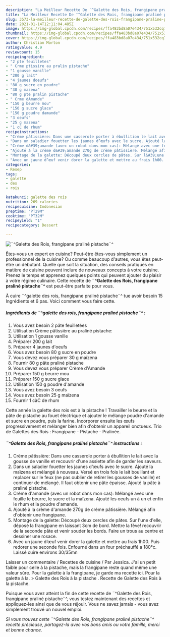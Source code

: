 ```yaml
---
description: "La Meilleur Recette De ¨^Galette des Rois, frangipane praliné pistache¨^"
title: "La Meilleur Recette De ¨^Galette des Rois, frangipane praliné pistache¨^"
slug: 3573-la-meilleur-recette-de-galette-des-rois-frangipane-praline-pistache
date: 2021-01-14T12:11:04.485Z
image: https://img-global.cpcdn.com/recipes/ffa483bd8a07e434/751x532cq70/galette-des-rois-frangipane-praline-pistache-photo-principale-de-la-recette.jpg
thumbnail: https://img-global.cpcdn.com/recipes/ffa483bd8a07e434/751x532cq70/galette-des-rois-frangipane-praline-pistache-photo-principale-de-la-recette.jpg
cover: https://img-global.cpcdn.com/recipes/ffa483bd8a07e434/751x532cq70/galette-des-rois-frangipane-praline-pistache-photo-principale-de-la-recette.jpg
author: Christian Morton
ratingvalue: 4.9
reviewcount: 15
recipeingredient:
- "2 pte feuilletes"
- " Crme ptissire au pralin pistache"
- "1 gousse vanille"
- "200 g lait"
- "4 jaunes doeufs"
- "80 g sucre en poudre"
- "30 g mazena"
- "80 g pte pralin pistache"
- " Crme dAmande"
- "150 g beurre mou"
- "150 g sucre glace"
- "150 g poudre damande"
- "3 oeufs"
- "25 g mazena"
- "1 cC de rhum"
recipeinstructions:
- "Crème pâtissière: Dans une casserole porter à ébullition le lait avec la gousse de vanille et recouvrir d&#39;une assiette afin de garder les saveurs."
- "Dans un saladier fouetter les jaunes d’œufs avec le sucre. Ajouté la maïzena et mélangé à nouveau. Versé en trois fois le lait bouillant et replacer sur le feux (ne pas oublier de retirer les gousses de vanille) et continuer de mélangé. Il faut obtenir une pâte épaisse. Ajouté la pâte à praliné pistache."
- "Crème d&#39;amande (avec un robot dans mon cas): Mélangé avec une feuille le beurre, le sucre et la maïzena. Ajouté les oeufs un à un et enfin le rhum et la poudre d&#39;amande."
- "Ajouté à la crème d&#39;amande 270g de crème pâtissière. Mélangé afin d&#39;obtenir une frangipane."
- "Montage de la galette: Découpé deux cercles de pâtes. Sur l&#39;une d&#39;elle, déposé la frangipane en laissant 3cm de bord. Mettre la fève! recouvrir de la seconde pâte et venir souder les bords. Faire un trous au centre et dessiner une rosace."
- "Avec un jaune d’œuf venir dorer la galette et mettre au frais 1h00. Puis redorer une seconde fois. Enfourné dans un four préchauffé a 180°c. Laissé cuire environs 30/35mn"
categories:
- Resep
tags:
- galette
- des
- rois

katakunci: galette des rois 
nutrition: 269 calories
recipecuisine: Indonesian
preptime: "PT29M"
cooktime: "PT32M"
recipeyield: "1"
recipecategory: Dessert

---
```



![¨^Galette des Rois, frangipane praliné pistache¨^](https://img-global.cpcdn.com/recipes/ffa483bd8a07e434/751x532cq70/galette-des-rois-frangipane-praline-pistache-photo-principale-de-la-recette.jpg)

Êtes-vous un expert en cuisine? Peut-être êtes-vous simplement un professionnel de la cuisine? Ou comme beaucoup d'autres, vous êtes peut-être un débutant. Quelle que soit la situation, des conseils pratiques en matière de cuisine peuvent inclure de nouveaux concepts à votre cuisine. Prenez le temps et apprenez quelques points qui peuvent ajouter du plaisir à votre régime culinaire. Cette recette de <strong> ¨^Galette des Rois, frangipane praliné pistache¨^ </strong> est peut-être parfaite pour vous.

<!--inarticleads1-->

À cuire ¨^galette des rois, frangipane praliné pistache¨^ tue avoir besoin 15 Ingrédients et 6 pas. Voici comment vous faire cette.

##### Ingrédients de ¨^galette des rois, frangipane praliné pistache¨^ :

1. Vous avez besoin 2 pâte feuilletées
1. Utilisation  Crème pâtissière au praliné pistache:
1. Utilisation 1 gousse vanille
1. Préparer 200 g lait
1. Préparer 4 jaunes d&#39;oeufs
1. Vous avez besoin 80 g sucre en poudre
1. Vous devez vous préparer 30 g maïzena
1. Fournir 80 g pâte praliné pistache
1. Vous devez vous préparer  Crème d&#39;Amande
1. Préparer 150 g beurre mou
1. Préparer 150 g sucre glace
1. Utilisation 150 g poudre d&#39;amande
1. Vous avez besoin 3 oeufs
1. Vous avez besoin 25 g maïzena
1. Fournir 1 càC de rhum


Cette année la galette des rois est à la pistache ! Travailler le beurre et la pâte de pistache au fouet électrique et ajouter le mélange poudre d&#39;amande et sucre en poudre, puis la farine. Incorporer ensuite les œufs progressivement et mélanger bien afin d&#39;obtenir un appareil onctueux. Trio de Galettes des Rois : Frangipane - Pistache - Pralinée. 

<!--inarticleads2-->

##### ¨^Galette des Rois, frangipane praliné pistache¨^ instructions :

1. Crème pâtissière: Dans une casserole porter à ébullition le lait avec la gousse de vanille et recouvrir d&#39;une assiette afin de garder les saveurs.
1. Dans un saladier fouetter les jaunes d’œufs avec le sucre. Ajouté la maïzena et mélangé à nouveau. Versé en trois fois le lait bouillant et replacer sur le feux (ne pas oublier de retirer les gousses de vanille) et continuer de mélangé. Il faut obtenir une pâte épaisse. Ajouté la pâte à praliné pistache.
1. Crème d&#39;amande (avec un robot dans mon cas): Mélangé avec une feuille le beurre, le sucre et la maïzena. Ajouté les oeufs un à un et enfin le rhum et la poudre d&#39;amande.
1. Ajouté à la crème d&#39;amande 270g de crème pâtissière. Mélangé afin d&#39;obtenir une frangipane.
1. Montage de la galette: Découpé deux cercles de pâtes. Sur l&#39;une d&#39;elle, déposé la frangipane en laissant 3cm de bord. Mettre la fève! recouvrir de la seconde pâte et venir souder les bords. Faire un trous au centre et dessiner une rosace.
1. Avec un jaune d’œuf venir dorer la galette et mettre au frais 1h00. Puis redorer une seconde fois. Enfourné dans un four préchauffé a 180°c. Laissé cuire environs 30/35mn


Laisser un commentaire / Recettes de cuisine / Par Jessica. J&#39;ai un petit faible pour celle à la pistache, mais la frangipane reste quand même une valeur sûre. Pour la galette à la frangipane, je garde ma recette ici. Pour la galette à la. &gt; Galette des Rois à la pistache . Recette de Galette des Rois à la pistache. 

<!--inarticleads1-->

<p>
Puisque vous avez atteint la fin de cette recette de ¨^Galette des Rois, frangipane praliné pistache¨^, vous testez maintenant des recettes et appliquez-les ainsi que de vous réjouir. Vous ne savez jamais - vous avez simplement trouvé un nouvel emploi.
</p>

<p>
<i>Si vous trouvez cette ¨^Galette des Rois, frangipane praliné pistache¨^ recette précieuse, partagez-la avec vos bons amis ou votre famille, merci et bonne chance.</i>
</p>
